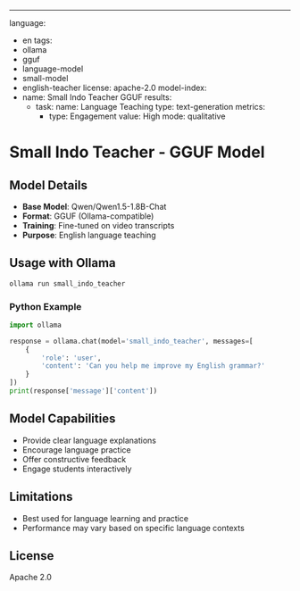 ---
language: 
  - en
tags:
  - ollama
  - gguf
  - language-model
  - small-model
  - english-teacher
license: apache-2.0
model-index:
  - name: Small Indo Teacher GGUF
    results:
      - task: 
          name: Language Teaching
          type: text-generation
        metrics:
          - type: Engagement
            value: High
            mode: qualitative

# Small Indo Teacher - GGUF Model

## Model Details
- **Base Model**: Qwen/Qwen1.5-1.8B-Chat
- **Format**: GGUF (Ollama-compatible)
- **Training**: Fine-tuned on video transcripts
- **Purpose**: English language teaching

## Usage with Ollama
```bash
ollama run small_indo_teacher
```

### Python Example
```python
import ollama

response = ollama.chat(model='small_indo_teacher', messages=[
    {
        'role': 'user',
        'content': 'Can you help me improve my English grammar?'
    }
])
print(response['message']['content'])
```

## Model Capabilities
- Provide clear language explanations
- Encourage language practice
- Offer constructive feedback
- Engage students interactively

## Limitations
- Best used for language learning and practice
- Performance may vary based on specific language contexts

## License
Apache 2.0